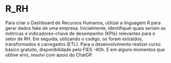 # R_RH
Para criar o Dashboard de Recursos Humanos, utilizei a linguagem R para gerar dados fake de uma empresa. Inicialmente, identifiquei quais seriam as métricas e indicadores-chave de desempenho (KPIs) relevantes para o setor de RH. Em seguida, utilizando o codigo, os foram extraídos, transformados e carregados (ETL).
Para o desenvolvimento realizei curso básico gratuito, disponibilidade pelo FIES -40h. E em alguns momentos que obtive erro, resolvi com apoio do ChatGP.
